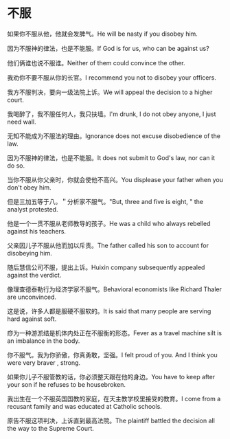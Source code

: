 # 不服

<p><span class="chinese">如果你不服从他，他就会发脾气。</span><span class="english">He will be nasty if you disobey him.</span></p>

<p><span class="chinese">因为不服神的律法，也是不能服。</span><span class="english">If God is for us, who can be against us?</span></p>

<p><span class="chinese">他们俩谁也说不服谁。</span><span class="english">Neither of them could convince the other.</span></p>

<p><span class="chinese">我劝你不要不服从你的长官。</span><span class="english">I recommend you not to disobey your officers.</span></p>

<p><span class="chinese">我方不服判决，要向一级法院上诉。</span><span class="english">We will appeal the decision to a higher court.</span></p>

<p><span class="chinese">我喝醉了，我不服任何人，我只扶墙。</span><span class="english">I'm drunk, I do not obey anyone, I just need wall.</span></p>

<p><span class="chinese">无知不能成为不服法的理由。</span><span class="english">Ignorance does not excuse disobedience of the law.</span></p>

<p><span class="chinese">因为不服神的律法，也是不能服。</span><span class="english">It does not submit to God's law, nor can it do so.</span></p>

<p><span class="chinese">当你不服从你父亲时，你就会使他不高兴。</span><span class="english">You displease your father when you don't obey him.</span></p>

<p><span class="chinese">但是三加五等于八。＂分析家不服气。</span><span class="english">"But, three and five is eight, " the analyst protested.</span></p>

<p><span class="chinese">他是一个一贯不服从老师教导的孩子。</span><span class="english">He was a child who always rebelled against his teachers.</span></p>

<p><span class="chinese">父亲因儿子不服从他而加以斥责。</span><span class="english">The father called his son to account for disobeying him.</span></p>

<p><span class="chinese">随后慧信公司不服，提出上诉。</span><span class="english">Huixin company subsequently appealed against the verdict.</span></p>

<p><span class="chinese">像理查德泰勒行为经济学家不服气。</span><span class="english">Behavioral economists like Richard Thaler are unconvinced.</span></p>

<p><span class="chinese">这是说，许多人都是服硬不服软的。</span><span class="english">It is said that many people are serving hard against soft.</span></p>

<p><span class="chinese">痧为一种游淤结是机体内处正在不服衡的形态。</span><span class="english">Fever as a travel machine silt is an imbalance in the body.</span></p>

<p><span class="chinese">你不服气。我为你骄傲，你真勇敢，坚强。</span><span class="english">I felt proud of you. And I think you were very braver , strong.</span></p>

<p><span class="chinese">如果你儿子不服管教的话，你必须整天跟在他的身边。</span><span class="english">You have to keep after your son if he refuses to be housebroken.</span></p>

<p><span class="chinese">我出生在一个不服英国国教的家庭，在天主教学校里接受的教育。</span><span class="english">I come from a recusant family and was educated at Catholic schools.</span></p>

<p><span class="chinese">原告不服这项判决，上诉直到最高法院。</span><span class="english">The plaintiff battled the decision all the way to the Supreme Court.</span></p>

